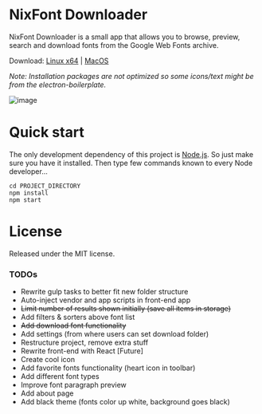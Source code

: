 # NixFont Downloader

NixFont Downloader is a small app that allows you to browse, preview, search and download fonts from the Google Web Fonts archive.

Download: [Linux x64](http://snapbin.net:1337/uploads/nix-font-downloader-0.0.1.deb) |  [MacOS](http://snapbin.net:1337/uploads/nix-font-downloader-0.0.1.dmg)

*Note: Installation packages are not optimized so some icons/text might be from the electron-boilerplate.*

![image](http://i.imgur.com/cq9XZsS.png?1)


# Quick start
The only development dependency of this project is [Node.js](https://nodejs.org). So just make sure you have it installed.
Then type few commands known to every Node developer...
```
cd PROJECT_DIRECTORY
npm install
npm start
```

# License

Released under the MIT license.

### TODOs

* Rewrite gulp tasks to better fit new folder structure
* Auto-inject vendor and app scripts in front-end app
* ~~Limit number of results shown initially (save all items in storage)~~
* Add filters & sorters above font list
* ~~Add download font functionality~~
* Add settings (from where users can set download folder)
* Restructure project, remove extra stuff
* Rewrite front-end with React [Future]
* Create cool icon
* Add favorite fonts functionality (heart icon in toolbar)
* Add different font types
* Improve font paragraph preview
* Add about page
* Add black theme (fonts color up white, background goes black)
